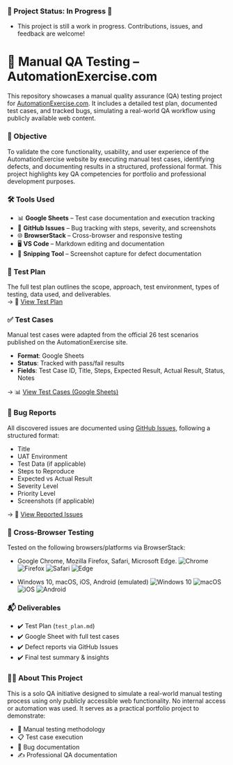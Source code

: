 ### 🚧  Project Status: In Progress 🚧
- This project is still a work in progress. Contributions, issues, and feedback are welcome!

# 🧪 Manual QA Testing – AutomationExercise.com

This repository showcases a manual quality assurance (QA) testing project for [AutomationExercise.com](https://www.automationexercise.com/). It includes a detailed test plan, documented test cases, and tracked bugs, simulating a real-world QA workflow using publicly available web content.

### 📌 Objective

To validate the core functionality, usability, and user experience of the AutomationExercise website by executing manual test cases, identifying defects, and documenting results in a structured, professional format. This project highlights key QA competencies for portfolio and professional development purposes.


### 🛠️ Tools Used

- 📊 **Google Sheets** – Test case documentation and execution tracking  
- 🐛 **GitHub Issues** – Bug tracking with steps, severity, and screenshots  
- 🌐 **BrowserStack** – Cross-browser and responsive testing  
- 🖥️ **VS Code** – Markdown editing and documentation  
- 📸 **Snipping Tool** – Screenshot capture for defect documentation  


### 📄 Test Plan

The full test plan outlines the scope, approach, test environment, types of testing, data used, and deliverables.  
→ 📘 [View Test Plan](./test_plan.md)



### ✅ Test Cases

Manual test cases were adapted from the official 26 test scenarios published on the AutomationExercise site.

- **Format**: Google Sheets
- **Status**: Tracked with pass/fail results
- **Fields**: Test Case ID, Title, Steps, Expected Result, Actual Result, Status, Notes

→ 📊 [View Test Cases (Google Sheets)](https://docs.google.com/spreadsheets/d/1Myw9FfFgjnqnkH1LR_Fv-Nxo1xYiNmGZH8jzVdrM9lM/edit?gid=0#gid=0)



### 🐞 Bug Reports

All discovered issues are documented using [GitHub Issues](https://github.com/melatemarkos/qa-ecommerce-manual/issues), following a structured format:

- Title
- UAT Environment
- Test Data (if applicable)
- Steps to Reproduce  
- Expected vs Actual Result  
- Severity Level
- Priority Level
- Screenshots (if applicable)

→ 🐛 [View Reported Issues](https://github.com/melatemarkos/qa-ecommerce-manual/issues)



### 📱 Cross-Browser Testing

Tested on the following browsers/platforms via BrowserStack:

- Google Chrome, Mozilla Firefox, Safari, Microsoft Edge. ![Chrome](https://img.shields.io/badge/Chrome-4285F4?style=flat-square&logo=googlechrome&logoColor=white)
![Firefox](https://img.shields.io/badge/Firefox-FF7139?style=flat-square&logo=firefox-browser&logoColor=white)
![Safari](https://img.shields.io/badge/Safari-000000?style=flat-square&logo=safari&logoColor=white)
![Edge](https://img.shields.io/badge/Edge-0078D7?style=flat-square&logo=microsoft-edge&logoColor=white)


- Windows 10, macOS, iOS, Android (emulated) ![Windows 10](https://img.shields.io/badge/Windows%2010-0078D6?style=flat-square&logo=windows&logoColor=white)
![macOS](https://img.shields.io/badge/macOS-000000?style=flat-square&logo=apple&logoColor=white)
![iOS](https://img.shields.io/badge/iOS-000000?style=flat-square&logo=apple&logoColor=white)
![Android](https://img.shields.io/badge/Android-3DDC84?style=flat-square&logo=android&logoColor=white)

### 📬 Deliverables

- ✔️ Test Plan (`test_plan.md`)
- ✔️ Google Sheet with full test cases
- ✔️ Defect reports via GitHub Issues
- ✔️ Final test summary & insights



### 🙋‍♀️ About This Project

This is a solo QA initiative designed to simulate a real-world manual testing process using only publicly accessible web functionality. No internal access or automation was used. It serves as a practical portfolio project to demonstrate:

- 🧪 Manual testing methodology  
- 📋 Test case execution  
- 🐞 Bug documentation  
- ✍️ Professional QA documentation  





